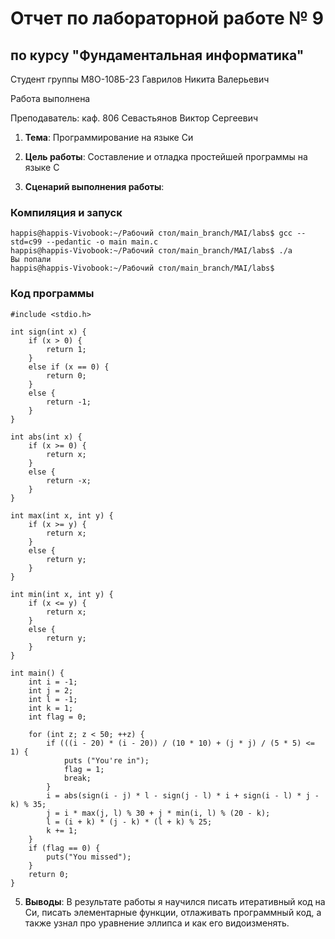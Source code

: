 # Отчет по лабораторной работе № 9
## по курсу "Фундаментальная информатика"

Студент группы M8О-108Б-23 Гаврилов Никита Валерьевич

Работа выполнена 

Преподаватель: каф. 806 Севастьянов Виктор Сергеевич

1. **Тема**: Программирование на языке Си
2. **Цель работы**: Составление и отладка простейшей программы на языке С

4. **Сценарий выполнения работы**:

### Компиляция и запуск
```
happis@happis-Vivobook:~/Рабочий стол/main_branch/MAI/labs$ gcc --std=c99 --pedantic -o main main.c
happis@happis-Vivobook:~/Рабочий стол/main_branch/MAI/labs$ ./a
Вы попали
happis@happis-Vivobook:~/Рабочий стол/main_branch/MAI/labs$ 
```
### Код программы
```
#include <stdio.h>

int sign(int x) {
    if (x > 0) {
        return 1;
    }
    else if (x == 0) {
        return 0;
    }
    else {
        return -1;
    }
}

int abs(int x) {
    if (x >= 0) {
        return x;
    }
    else {
        return -x;
    }
}

int max(int x, int y) {
    if (x >= y) {
        return x;
    }
    else {
        return y;
    }
}

int min(int x, int y) {
    if (x <= y) {
        return x;
    }
    else {
        return y;
    }
}

int main() {
    int i = -1;
    int j = 2;
    int l = -1;
    int k = 1;
    int flag = 0;

    for (int z; z < 50; ++z) {
        if (((i - 20) * (i - 20)) / (10 * 10) + (j * j) / (5 * 5) <= 1) {
            puts ("You're in");
            flag = 1;
            break;
        }
        i = abs(sign(i - j) * l - sign(j - l) * i + sign(i - l) * j - k) % 35;
        j = i * max(j, l) % 30 + j * min(i, l) % (20 - k);
        l = (i + k) * (j - k) * (l + k) % 25;
        k += 1;
    }
    if (flag == 0) {
        puts("You missed");
    }
    return 0;
}
```

5. **Выводы**:
  В результате работы я научился писать итеративный код на Си, писать элементарные функции, отлаживать программный код, а также узнал про уравнение эллипса и как его видоизменять. 
